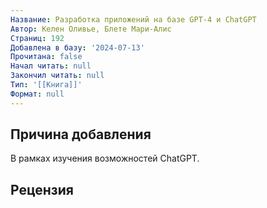 ```yaml
---
Название: Разработка приложений на базе GPT-4 и ChatGPT
Автор: Келен Оливье, Блете Мари-Алис
Страниц: 192
Добавлена в базу: '2024-07-13'
Прочитана: false
Начал читать: null
Закончил читать: null
Тип: '[[Книга]]'
Формат: null
---
```

## Причина добавления

В рамках изучения возможностей ChatGPT.

## Рецензия